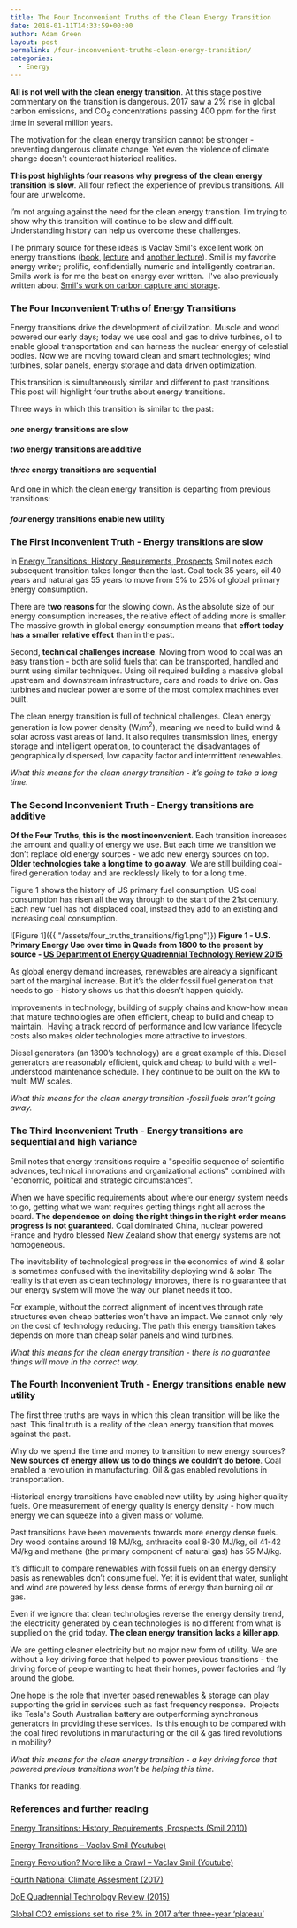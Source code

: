 ```yaml
---
title: The Four Inconvenient Truths of the Clean Energy Transition
date: 2018-01-11T14:33:59+00:00
author: Adam Green
layout: post
permalink: /four-inconvenient-truths-clean-energy-transition/
categories:
  - Energy
---
```

**All is not well with the clean energy transition**. At this stage positive commentary on the transition is dangerous. 2017 saw a 2% rise in global carbon emissions, and CO<sub>2</sub> concentrations passing 400 ppm for the first time in several million years.

The motivation for the clean energy transition cannot be stronger - preventing dangerous climate change. Yet even the violence of climate change doesn't counteract historical realities.

**This post highlights four reasons why progress of the clean energy transition is slow**. All four reflect the experience of previous transitions. All four are unwelcome.

I’m not arguing against the need for the clean energy transition. I’m trying to show  why this transition will continue to be slow and difficult. Understanding history can help us overcome these challenges.

The primary source for these ideas is Vaclav Smil's excellent work on energy transitions ([book](https://www.amazon.co.uk/Energy-Transitions-History-Requirements-Prospects/dp/0313381771), [lecture](https://www.youtube.com/watch?v=5guXaWwQpe4) and [another lecture](https://www.youtube.com/watch?v=NxO3s0U5WdY)).  Smil is my favorite energy writer; prolific, confidentially numeric and intelligently contrarian. Smil’s work is for me the best on energy ever written.  I've also previously written about [Smil's work on carbon capture and storage](http://adgefficiency.com/energy-insights-vaclav-smil-on-carbon-capture-storage/).

### The Four Inconvenient Truths of Energy Transitions

Energy transitions drive the development of civilization. Muscle and wood powered our early days; today we use coal and gas to drive turbines, oil to enable global transportation and can harness the nuclear energy of celestial bodies.  Now we are moving toward clean and smart technologies; wind turbines, solar panels, energy storage and data driven optimization.

This transition is simultaneously similar and different to past transitions.  This post will highlight four truths about energy transitions.  

Three ways in which this transition is similar to the past:

#### *one* energy transitions are **slow**

#### *two* energy transitions are **additive**

#### *three* energy transitions are **sequential**

And one in which the clean energy transition is departing from previous transitions:

#### *four* energy transitions enable **new utility**

### The First Inconvenient Truth - Energy transitions are slow

In [Energy Transitions: History, Requirements, Prospects](https://www.amazon.co.uk/Energy-Transitions-History-Requirements-Prospects/dp/0313381771) Smil notes each subsequent transition takes longer than the last. Coal took 35 years, oil 40 years and natural gas 55 years to move from 5% to 25% of global primary energy consumption.

There are **two reasons** for the slowing down. As the absolute size of our energy consumption increases, the relative effect of adding more is smaller. The massive growth in global energy consumption means that **effort today has a smaller relative effect** than in the past.

Second, **technical challenges increase**. Moving from wood to coal was an easy transition - both are solid fuels that can be transported, handled and burnt using similar techniques. Using oil required building a massive global upstream and downstream infrastructure, cars and roads to drive on. Gas turbines and nuclear power are some of the most complex machines ever built.

The clean energy transition is full of technical challenges. Clean energy generation is low power density (W/m<sup>2</sup>), meaning we need to build wind & solar across vast areas of land. It also requires transmission lines, energy storage and intelligent operation, to counteract the disadvantages of geographically dispersed, low capacity factor and intermittent renewables.

*What this means for the clean energy transition - it’s going to take a long time.*

### The Second Inconvenient Truth - Energy transitions are additive

**Of the Four Truths, this is the most inconvenient**. Each transition increases the amount and quality of energy we use. But each time we transition we don’t replace old energy sources - we add new energy sources on top. **Older technologies take a long time to go away**. We are still building coal-fired generation today and are recklessly likely to for a long time.

Figure 1 shows the history of US primary fuel consumption. US coal consumption has risen all the way through to the start of the 21st century. Each new fuel has not displaced coal, instead they add to an existing and increasing coal consumption.

![Figure 1]({{ "/assets/four_truths_transitions/fig1.png"}})
**Figure 1 - U.S. Primary Energy Use over time in Quads from 1800 to the present by source - [US Department of Energy Quadrennial Technology Review 2015](https://energy.gov/sites/prod/files/2015/09/f26/Quadrennial-Technology-Review-2015_0.pdf)**

As global energy demand increases, renewables are already a significant part of the marginal increase. But it’s the older fossil fuel generation that needs to go - history shows us that this doesn’t happen quickly.

Improvements in technology, building of supply chains and know-how mean that mature technologies are often efficient, cheap to build and cheap to maintain.  Having a track record of performance and low variance lifecycle costs also makes older technologies more attractive to investors.

Diesel generators (an 1890’s technology) are a great example of this. Diesel generators are reasonably efficient, quick and cheap to build with a well-understood maintenance schedule.  They continue to be built on the kW to multi MW scales.

*What this means for the clean energy transition -fossil fuels aren’t going away.*

### The Third Inconvenient Truth - Energy transitions are sequential and high variance

Smil notes that energy transitions require a "specific sequence of scientific advances, technical innovations and organizational actions" combined with "economic, political and strategic circumstances”.

When we have specific requirements about where our energy system needs to go, getting what we want requires getting things right all across the board.  **The dependence on doing the right things in the right order means progress is not guaranteed**. Coal dominated China, nuclear powered France and hydro blessed New Zealand show that energy systems are not homogeneous.

The inevitability of technological progress in the economics of wind & solar is sometimes confused with the inevitability deploying wind & solar. The reality is that even as clean technology improves, there is no guarantee that our energy system will move the way our planet needs it too.

For example, without the correct alignment of incentives through rate structures even cheap batteries won’t have an impact. We cannot only rely on the cost of technology reducing.  The path this energy transition takes depends on more than cheap solar panels and wind turbines.

*What this means for the clean energy transition - there is no guarantee things will move in the correct way.*

### The Fourth Inconvenient Truth - Energy transitions enable new utility

The first three truths are ways in which this clean transition will be like the past. This final truth is a reality of the clean energy transition that moves against the past.

Why do we spend the time and money to transition to new energy sources? **New sources of energy allow us to do things we couldn’t do before**.  Coal enabled a revolution in manufacturing. Oil & gas enabled revolutions in transportation.

Historical energy transitions have enabled new utility by using higher quality fuels. One measurement of energy quality is energy density - how much energy we can squeeze into a given mass or volume.

Past transitions have been movements towards more energy dense fuels. Dry wood contains around 18 MJ/kg, anthracite coal 8-30 MJ/kg, oil 41-42 MJ/kg and methane (the primary component of natural gas) has 55 MJ/kg.

It’s difficult to compare renewables with fossil fuels on an energy density basis as renewables don’t consume fuel. Yet it is evident that water, sunlight and wind are powered by less dense forms of energy than burning oil or gas.

Even if we ignore that clean technologies reverse the energy density trend, the electricity generated by clean technologies is no different from what is supplied on the grid today. **The clean energy transition lacks a killer app**.

We are getting cleaner electricity but no major new form of utility. We are without a key driving force that helped to power previous transitions - the driving force of people wanting to heat their homes, power factories and fly around the globe.

One hope is the role that inverter based renewables & storage can play supporting the grid in services such as fast frequency response.  Projects like Tesla's South Australian battery are outperforming synchronous generators in providing these services.  Is this enough to be compared with the coal fired revolutions in manufacturing or the oil & gas fired revolutions in mobility?

*What this means for the clean energy transition - a key driving force that powered previous transitions won't be helping this time.*

Thanks for reading.

### References and further reading

[Energy Transitions: History, Requirements, Prospects (Smil 2010)](https://www.amazon.co.uk/Energy-Transitions-History-Requirements-Prospects/dp/0313381771)

[Energy Transitions – Vaclav Smil (Youtube)](https://www.youtube.com/watch?v=NxO3s0U5WdY)

[Energy Revolution? More like a Crawl &#8211; Vaclav Smil (Youtube)](https://www.youtube.com/watch?v=5guXaWwQpe4)

[Fourth National Climate Assesment (2017)](https://science2017.globalchange.gov/downloads/CSSR2017_FullReport.pdf)

[DoE Quadrennial Technology Review (2015)](https://energy.gov/sites/prod/files/2015/09/f26/Quadrennial-Technology-Review-2015_0.pdf)

[Global CO2 emissions set to rise 2% in 2017 after three-year ‘plateau’](https://www.carbonbrief.org/analysis-global-co2-emissions-set-to-rise-2-percent-in-2017-following-three-year-plateau)
